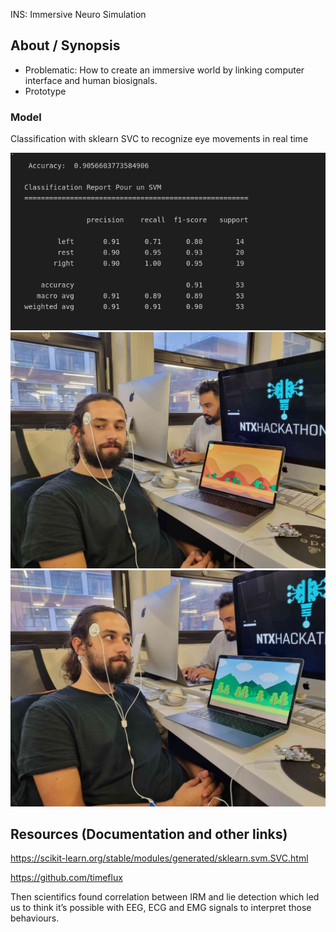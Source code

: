 INS: Immersive Neuro Simulation

## About / Synopsis

* Problematic: How to create an immersive world by linking computer interface and human biosignals.
* Prototype

### Model

Classification with sklearn SVC to recognize eye movements in real time

![svm_report](/assets/svm_report.png)
![img1](/assets/img1.jpg)
![img2](/assets/img2.jpg)

## Resources (Documentation and other links)

https://scikit-learn.org/stable/modules/generated/sklearn.svm.SVC.html

https://github.com/timeflux

Then scientifics found correlation between IRM and lie detection which led us to think it’s possible with EEG, ECG and EMG signals to interpret those behaviours.

